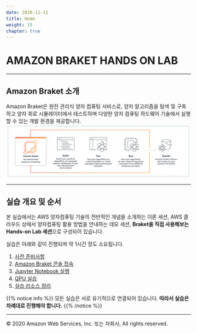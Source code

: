 ```yaml
---
date: 2020-11-11
title: Home
weight: 15
chapter: true
---
```


# AMAZON BRAKET HANDS ON LAB

---

## Amazon Braket 소개
Amazon Braket은 완전 관리식 양자 컴퓨팅 서비스로, 양자 알고리즘을 탐색 및 구축하고 양자 회로 시뮬레이터에서 테스트하며 다양한 양자 컴퓨팅 하드웨어 기술에서 실행할 수 있는 개발 환경을 제공합니다.
![working-process](./images/working-process.png)

---
## 실습 개요 및 순서
본 실습에서는 AWS 양자컴퓨팅 기술의 전반적인 개념을 소개하는 이론 세션, AWS 클라우드 상에서 양자컴퓨팅 활용 방법을 안내하는 데모 세션, **Braket을 직접 사용해보는 Hands-on Lab 세션**으로 구성되어 있습니다.

실습은 아래와 같이 진행되며 약 1시간 정도 소요됩니다.

1. [사전 준비사항](prerequisite)
2. [Amazon Braket 콘솔 접속](braket)
3. [Jupyter Notebook 실행](run-jupyter)
4. [QPU 실습](qpu)
5. [실습 리소스 정리](cleanup)

{{% notice info %}} 모든 실습은 서로 유기적으로 연결되어 있습니다.
**따라서 실습은 차례대로 진행해야 합니다.**
{{% /notice %}} 

---
© 2020 Amazon Web Services, Inc. 또는 자회사, All rights reserved.
